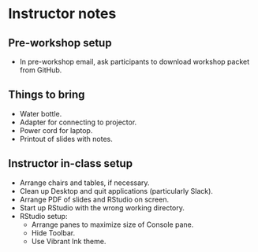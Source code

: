 # Instructor notes

## Pre-workshop setup

+ In pre-workshop email, ask participants to download workshop packet
  from GitHub.

## Things to bring

+ Water bottle.
+ Adapter for connecting to projector.
+ Power cord for laptop.
+ Printout of slides with notes.

## Instructor in-class setup

+ Arrange chairs and tables, if necessary.
+ Clean up Desktop and quit applications (particularly Slack).
+ Arrange PDF of slides and RStudio on screen.
+ Start up RStudio with the wrong working directory.
+ RStudio setup:
   - Arrange panes to maximize size of Console pane.
   - Hide Toolbar.
   - Use Vibrant Ink theme.

